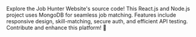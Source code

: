 Explore the Job Hunter Website's source code! This React.js and Node.js project uses MongoDB for seamless job matching. Features include responsive design, skill-matching, secure auth, and efficient API testing. Contribute and enhance this platform! 🚀
